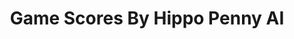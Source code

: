 ---
title: Game Scores By Hippo Penny AI
layout: scoredetail
permalink: /meta-score/nintendo-world-championships-nes-edition
header:
  teaser: /assets/images/nintendo-world-championships-nes-edition.jpg
  video:
    id: ELmBYBga5SY
    provider: youtube
---